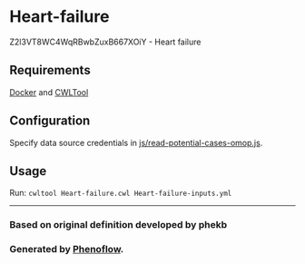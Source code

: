 # Heart-failure

Z2l3VT8WC4WqRBwbZuxB667XOiY - Heart failure

## Requirements

[Docker](https://docs.docker.com/install/) and [CWLTool](https://github.com/common-workflow-language/cwltool#install)

## Configuration

Specify data source credentials in [js/read-potential-cases-omop.js](js/read-potential-cases-omop.js).

## Usage

Run: `cwltool Heart-failure.cwl Heart-failure-inputs.yml`

***

### Based on original definition developed by phekb
### Generated by [Phenoflow](https://kclhi.org/phenoflow).
